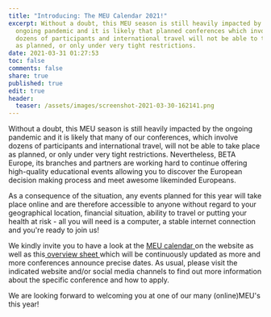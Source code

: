 ```yaml
---
title: "Introducing: The MEU Calendar 2021!"
excerpt: Without a doubt, this MEU season is still heavily impacted by the
  ongoing pandemic and it is likely that planned conferences which involve
  dozens of participants and international travel will not be able to take place
  as planned, or only under very tight restrictions.
date: 2021-03-31 01:27:53
toc: false
comments: false
share: true
published: true
edit: true
header:
  teaser: /assets/images/screenshot-2021-03-30-162141.png
---
```

Without a doubt, this MEU season is still heavily impacted by the ongoing pandemic and it is likely that many of our conferences, which involve dozens of participants and international travel, will not be able to take place as planned, or only under very tight restrictions. Nevertheless, BETA Europe, its branches and partners are working hard to continue offering high-quality educational events allowing you to discover the European decision making process and meet awesome likeminded Europeans.

As a consequence of the situation, any events planned for this year will take place online and are therefore accessible to anyone without regard to your geographical location, financial situation, ability to travel or putting your health at risk - all you will need is a computer, a stable internet connection and you're ready to join us!

We kindly invite you to have a look at the [MEU calendar ](https://www.beta-europe.org/calendar/)on the website as well as this[ overview sheet ](https://docs.google.com/document/d/1lnXx3Ax6BCtI93Rmud-iGB8gPdAW0v-5mKMh7eT2Opg/edit?usp=sharing)which will be continuously updated as more and more conferences announce precise dates. As usual, please visit the indicated website and/or social media channels to find out more information about the specific conference and how to apply. 

We are looking forward to welcoming you at one of our many (online)MEU's this year!